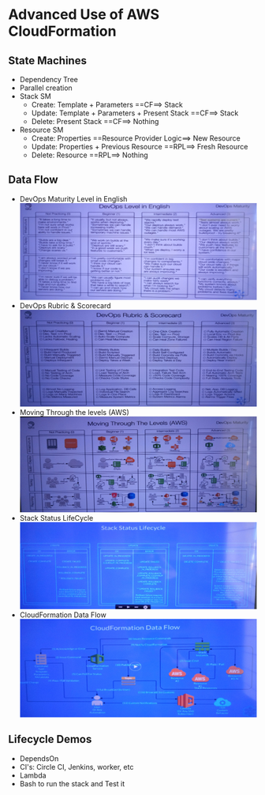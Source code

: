 # Advanced Use of AWS CloudFormation

## State Machines
* Dependency Tree
* Parallel creation
* Stack SM
  * Create: Template + Parameters ==CF==> Stack
  * Update: Template + Parameters + Present Stack ==CF==> Stack
  * Delete: Present Stack ==CF==> Nothing
* Resource SM
  * Create: Properties ==Resource Provider Logic==> New Resource
  * Update: Properties + Previous Resource ==RPL==> Fresh Resource
  * Delete: Resource ==RPL==> Nothing
## Data Flow
* DevOps Maturity Level in English
![](devOps-level-in-english-maturity.jpg)
* DevOps Rubric & Scorecard
![](devOps-rubric-and-scorecard-maturity.jpg)
* Moving Through the levels (AWS)
![](moving-through-the-levels-aws.jpg)
* Stack Status LifeCycle
![](stack-status-lifecycle.jpg)
* CloudFormation Data Flow
![](cloudFormation-data-flow-.jpg)
## Lifecycle Demos
* DependsOn
* CI's: Circle CI, Jenkins, worker, etc
* Lambda
* Bash to run the stack and Test it



